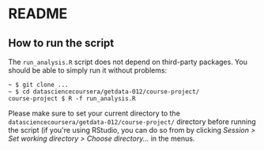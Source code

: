 # README

## How to run the script

The `run_analysis.R` script does not depend on third-party packages.
You should be able to simply run it without problems:

    ~ $ git clone ...
    ~ $ cd datasciencecoursera/getdata-012/course-project/
    course-project $ R -f run_analysis.R
    
Please make sure to set your current directory to the `datasciencecoursera/getdata-012/course-project/` directory before running the script (if you're using RStudio, you can do so from by clicking *Session > Set working directory > Choose directory...* in the menus.
